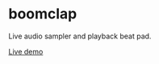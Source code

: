 boomclap
========

Live audio sampler and playback beat pad.

[Live demo](http://boomclap.codef.in)
